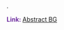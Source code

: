 .

<span style="font-weight:bold; color:rgb(112, 48, 160)">Link: </span>[Abstract BG](file:///D:%5CPROJECTS%5CPan&Beri%5C1.Project%20Setup%5C5.Art%20Design%5CBackground%5CAbstract%20BG)
